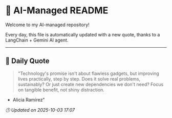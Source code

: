 # 🧠 AI-Managed README

Welcome to my AI-managed repository!

Every day, this file is automatically updated with a new quote, thanks to a LangChain + Gemini AI agent.

---

## 📅 Daily Quote

> "Technology's promise isn't about flawless gadgets,
but improving lives practically, step by step.
Does it solve real problems, sustainably?
Or just create new dependencies we don't need?
Focus on tangible benefit, not shiny distraction.
- Alicia Ramirez"

*🕒 Updated on 2025-10-03 17:07*